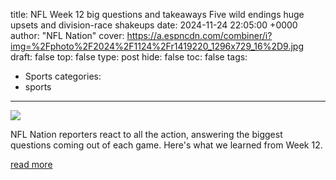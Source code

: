 title: NFL Week 12 big questions and takeaways Five wild endings huge upsets and division-race shakeups
date: 2024-11-24 22:05:00 +0000
author: "NFL Nation"
cover: https://a.espncdn.com/combiner/i?img=%2Fphoto%2F2024%2F1124%2Fr1419220_1296x729_16%2D9.jpg
draft: false
top: false
type: post
hide: false
toc: false
tags:
  - Sports
categories:
  - sports
---

![](https://a.espncdn.com/combiner/i?img=%2Fphoto%2F2024%2F1124%2Fr1419220_1296x729_16%2D9.jpg)

NFL Nation reporters react to all the action, answering the biggest questions coming out of each game. Here's what we learned from Week 12.

[read more](https://www.espn.com/nfl/story/_/id/42583997/nfl-week-12-2024-questions-takeaways-lessons-stats-recap-every-game)
